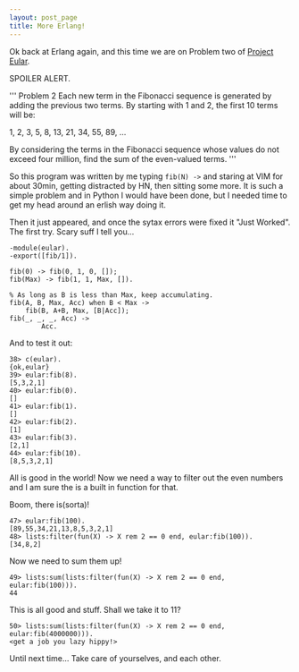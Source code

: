 ```yaml
---
layout: post_page
title: More Erlang!
---
```


Ok back at Erlang again, and this time we are on Problem two of [Project Eular](https://projecteuler.net/problem=2).

SPOILER ALERT.

'''
Problem 2
Each new term in the Fibonacci sequence is generated by adding the previous two terms. By starting with 1 and 2, the first 10 terms will be:

1, 2, 3, 5, 8, 13, 21, 34, 55, 89, ...

By considering the terms in the Fibonacci sequence whose values do not exceed four million, find the sum of the even-valued terms.
'''

So this program was written by me typing `fib(N) ->` and staring at VIM for about 30min, getting distracted by HN, then sitting some more. It is such a simple problem and in Python I would have been done, but I needed time to get my head around an erlish way doing it.

Then it just appeared, and once the sytax errors were fixed it "Just Worked". The first try. Scary suff I tell you...

    -module(eular).
    -export([fib/1]).

    fib(0) -> fib(0, 1, 0, []);
    fib(Max) -> fib(1, 1, Max, []).

    % As long as B is less than Max, keep accumulating.
    fib(A, B, Max, Acc) when B < Max ->
        fib(B, A+B, Max, [B|Acc]);
    fib(_, _, _, Acc) ->
            Acc.

And to test it out:

    38> c(eular).
    {ok,eular}
    39> eular:fib(8).
    [5,3,2,1]
    40> eular:fib(0).
    []
    41> eular:fib(1).
    []
    42> eular:fib(2).
    [1]
    43> eular:fib(3).
    [2,1]
    44> eular:fib(10).
    [8,5,3,2,1]


All is good in the world! Now we need a way to filter out the even numbers and I
am sure the is a built in function for that.

Boom, there is(sorta)!

    47> eular:fib(100).
    [89,55,34,21,13,8,5,3,2,1]
    48> lists:filter(fun(X) -> X rem 2 == 0 end, eular:fib(100)).
    [34,8,2]


Now we need to sum them up!

    49> lists:sum(lists:filter(fun(X) -> X rem 2 == 0 end, eular:fib(100))).
    44


This is all good and stuff. Shall we take it to 11?

    50> lists:sum(lists:filter(fun(X) -> X rem 2 == 0 end, eular:fib(4000000))).
    <get a job you lazy hippy!>

Until next time... Take care of yourselves, and each other.


